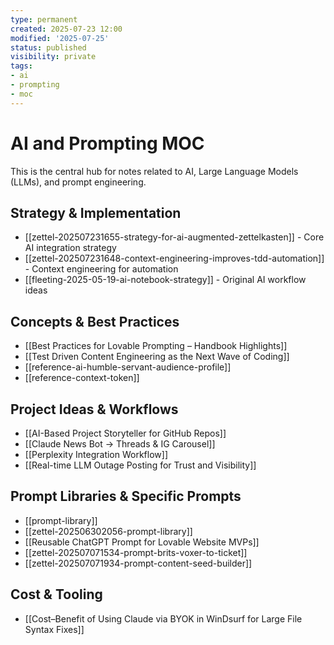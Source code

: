 ```yaml
---
type: permanent
created: 2025-07-23 12:00
modified: '2025-07-25'
status: published
visibility: private
tags:
- ai
- prompting
- moc
---
```

# AI and Prompting MOC

This is the central hub for notes related to AI, Large Language Models (LLMs), and prompt engineering.

## Strategy & Implementation
- [[zettel-202507231655-strategy-for-ai-augmented-zettelkasten]] - Core AI integration strategy
- [[zettel-202507231648-context-engineering-improves-tdd-automation]] - Context engineering for automation
- [[fleeting-2025-05-19-ai-notebook-strategy]] - Original AI workflow ideas

## Concepts & Best Practices
- [[Best Practices for Lovable Prompting – Handbook Highlights]]
- [[Test Driven Content Engineering as the Next Wave of Coding]]
- [[reference-ai-humble-servant-audience-profile]]
- [[reference-context-token]]

## Project Ideas & Workflows
- [[AI-Based Project Storyteller for GitHub Repos]]
- [[Claude News Bot → Threads & IG Carousel]]
- [[Perplexity Integration Workflow]]
- [[Real-time LLM Outage Posting for Trust and Visibility]]

## Prompt Libraries & Specific Prompts
- [[prompt-library]]
- [[zettel-202506302056-prompt-library]]
- [[Reusable ChatGPT Prompt for Lovable Website MVPs]]
- [[zettel-202507071534-prompt-brits-voxer-to-ticket]]
- [[zettel-202507071934-prompt-content-seed-builder]]

## Cost & Tooling
- [[Cost–Benefit of Using Claude via BYOK in WinDsurf for Large File Syntax Fixes]]
